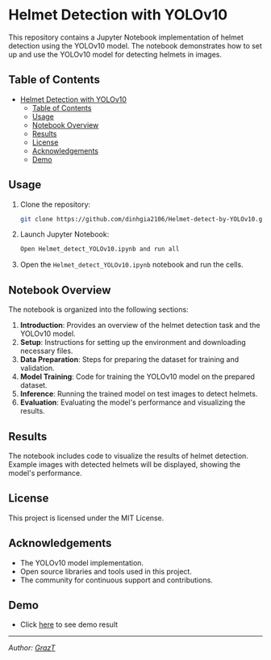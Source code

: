 
# Helmet Detection with YOLOv10

This repository contains a Jupyter Notebook implementation of helmet detection using the YOLOv10 model. The notebook demonstrates how to set up and use the YOLOv10 model for detecting helmets in images.

## Table of Contents

- [Helmet Detection with YOLOv10](#helmet-detection-with-yolov10)
  - [Table of Contents](#table-of-contents)
  - [Usage](#usage)
  - [Notebook Overview](#notebook-overview)
  - [Results](#results)
  - [License](#license)
  - [Acknowledgements](#acknowledgements)
  - [Demo](#demo)


## Usage

1. Clone the repository:
    ```bash
    git clone https://github.com/dinhgia2106/Helmet-detect-by-YOLOv10.git
    ```
    
3. Launch Jupyter Notebook:
    ```bash
    Open Helmet_detect_YOLOv10.ipynb and run all
    ```

4. Open the `Helmet_detect_YOLOv10.ipynb` notebook and run the cells.

## Notebook Overview

The notebook is organized into the following sections:

1. **Introduction**: Provides an overview of the helmet detection task and the YOLOv10 model.
2. **Setup**: Instructions for setting up the environment and downloading necessary files.
3. **Data Preparation**: Steps for preparing the dataset for training and validation.
4. **Model Training**: Code for training the YOLOv10 model on the prepared dataset.
5. **Inference**: Running the trained model on test images to detect helmets.
6. **Evaluation**: Evaluating the model's performance and visualizing the results.

## Results

The notebook includes code to visualize the results of helmet detection. Example images with detected helmets will be displayed, showing the model's performance.


## License

This project is licensed under the MIT License.

## Acknowledgements

- The YOLOv10 model implementation.
- Open source libraries and tools used in this project.
- The community for continuous support and contributions.


## Demo


- Click [here](https://dinhgia2106.github.io/Helmet-detect-by-YOLOv10) to see demo result
---

*Author: [GrazT](https://github.com/dinhgia2106)*
